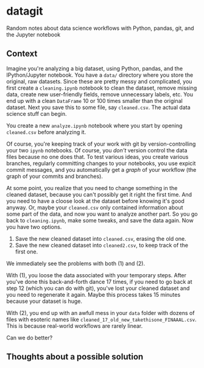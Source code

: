 datagit
=======

Random notes about data science workflows with Python, pandas, git, and the Jupyter notebook

## Context

Imagine you're analyzing a big dataset, using Python, pandas, and the IPython/Jupyter notebook. You have a `data/` directory where you store the original, raw datasets. Since these are pretty messy and complicated, you first create a `cleaning.ipynb` notebook to clean the dataset, remove missing data, create new user-friendly fields, remove unnecessary labels, etc. You end up with a clean `DataFrame` 10 or 100 times smaller than the original dataset. Next you save this to some file, say `cleaned.csv`. The actual data science stuff can begin.

You create a new `analyze.ipynb` notebook where you start by opening `cleaned.csv` before analyzing it.

Of course, you're keeping track of your work with git by version-controlling your two `ipynb` notebooks. Of course, you *don't* version control the data files because no one does that. To test various ideas, you create various branches, regularly committing changes to your notebooks, you use expicit commit messages, and you automatically get a *graph* of your workflow (the graph of your commits and branches).

At some point, you realize that you need to change something in the cleaned dataset, because you can't possibly get it right the first time. And you need to have a cloose look at the dataset before knowing it's good anyway. Or, maybe your `cleaned.csv` only contained information about some part of the data, and now you want to analyze another part. So you go back to `cleaning.ipynb`, make some tweaks, and save the data again. Now you have two options.

1. Save the new cleaned dataset into `cleaned.csv`, erasing the old one.
2. Save the new cleaned dataset into `cleaned2.csv`, to keep track of the first one.

We immediately see the problems with both (1) and (2).

With (1), you loose the data associated with your temporary steps. After you've done this back-and-forth dance 17 times, if you need to go back at step 12 (which you can do with git), you've lost your cleaned dataset and you need to regenerate it again. Maybe this process takes 15 minutes because your dataset is huge.

With (2), you end up with an awfull mess in your `data` folder with dozens of files with esoteric names like `cleaned_17_old_new_takethisone_FINAAAL.csv`. This is because real-world workflows are rarely linear.

Can we do better?

## Thoughts about a possible solution



